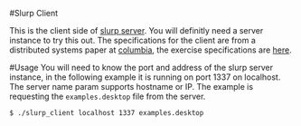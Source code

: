 #Slurp Client

This is the client side of [slurp server](http://github.com/ebuckley/slurp_server). You will definitly need a server instance to try this out. The specifications for the client are from a distributed systems paper at [columbia](http://www.cs.columbia.edu/~roxana/teaching/DistributedSystemsF12/labs/), the exercise specifications are [here](http://www.cs.columbia.edu/~roxana/teaching/DistributedSystemsF12/labs/lab0.html).

#Usage
You will need to know the port and address of the slurp server instance, in the following example it is running on port 1337 on localhost. The server name param supports hostname or IP. The example is requesting the `examples.desktop` file from the server.

```
$ ./slurp_client localhost 1337 examples.desktop
```

